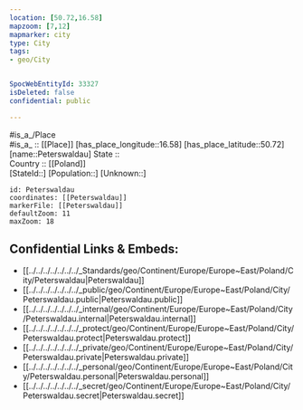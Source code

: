 ```yaml
---
location: [50.72,16.58] 
mapzoom: [7,12] 
mapmarker: city 
type: City
tags:
- geo/City


SpocWebEntityId: 33327
isDeleted: false
confidential: public

---
```

#is_a_/Place  
#is_a_ :: [[Place]] 
[has_place_longitude::16.58] 
[has_place_latitude::50.72] 
[name::Peterswaldau] 
State ::  
Country :: [[Poland]]  
[StateId::] 
[Population::] 
[Unknown::] 


```leaflet
id: Peterswaldau
coordinates: [[Peterswaldau]] 
markerFile: [[Peterswaldau]] 
defaultZoom: 11 
maxZoom: 18
```


## Confidential Links & Embeds: 
- [[../../../../../../../_Standards/geo/Continent/Europe/Europe~East/Poland/City/Peterswaldau|Peterswaldau]] 
- [[../../../../../../../_public/geo/Continent/Europe/Europe~East/Poland/City/Peterswaldau.public|Peterswaldau.public]] 
- [[../../../../../../../_internal/geo/Continent/Europe/Europe~East/Poland/City/Peterswaldau.internal|Peterswaldau.internal]] 
- [[../../../../../../../_protect/geo/Continent/Europe/Europe~East/Poland/City/Peterswaldau.protect|Peterswaldau.protect]] 
- [[../../../../../../../_private/geo/Continent/Europe/Europe~East/Poland/City/Peterswaldau.private|Peterswaldau.private]] 
- [[../../../../../../../_personal/geo/Continent/Europe/Europe~East/Poland/City/Peterswaldau.personal|Peterswaldau.personal]] 
- [[../../../../../../../_secret/geo/Continent/Europe/Europe~East/Poland/City/Peterswaldau.secret|Peterswaldau.secret]] 

